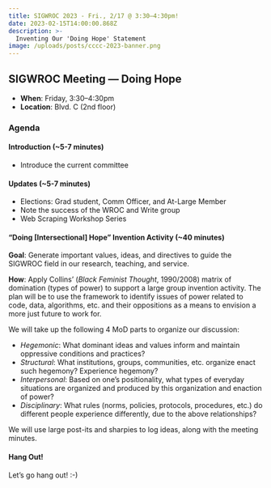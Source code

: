```yaml
---
title: SIGWROC 2023 - Fri., 2/17 @ 3:30–4:30pm!
date: 2023-02-15T14:00:00.868Z
description: >-
  Inventing Our 'Doing Hope' Statement
image: /uploads/posts/cccc-2023-banner.png
---
```


## SIGWROC Meeting — Doing Hope

- **When**: Friday, 3:30–4:30pm
- **Location**: Blvd. C (2nd floor)

### Agenda

#### Introduction (~5-7 minutes)

- Introduce the current committee

#### Updates (~5-7 minutes)

- Elections: Grad student, Comm Officer, and At-Large Member
- Note the success of the WROC and Write group
- Web Scraping Workshop Series

#### “Doing [Intersectional] Hope” Invention Activity (~40 minutes)

**Goal**: Generate important values, ideas, and directives to guide the SIGWROC field in our research, teaching, and service.

**How**: Apply Collins’ (*Black Feminist Thought*, 1990/2008) matrix of domination (types of power) to support a large group invention activity. The plan will be to use the framework to identify issues of power related to code, data, algorithms, etc. and their oppositions as a means to envision a more just future to work for. 

We will take up the following 4 MoD parts to organize our discussion:

- *Hegemonic*: What dominant ideas and values inform and maintain oppressive conditions and practices?
- *Structural*: What institutions, groups, communities, etc. organize enact such hegemony? Experience hegemony?
- *Interpersonal*: Based on one’s positionality, what types of everyday situations are organized and produced by this organization and enaction of power?
- *Disciplinary*: What rules (norms, policies, protocols, procedures, etc.) do different people experience differently, due to the above relationships?

We will use large post-its and sharpies to log ideas, along with the meeting minutes.

#### Hang Out! 

Let’s go hang out! :-)
